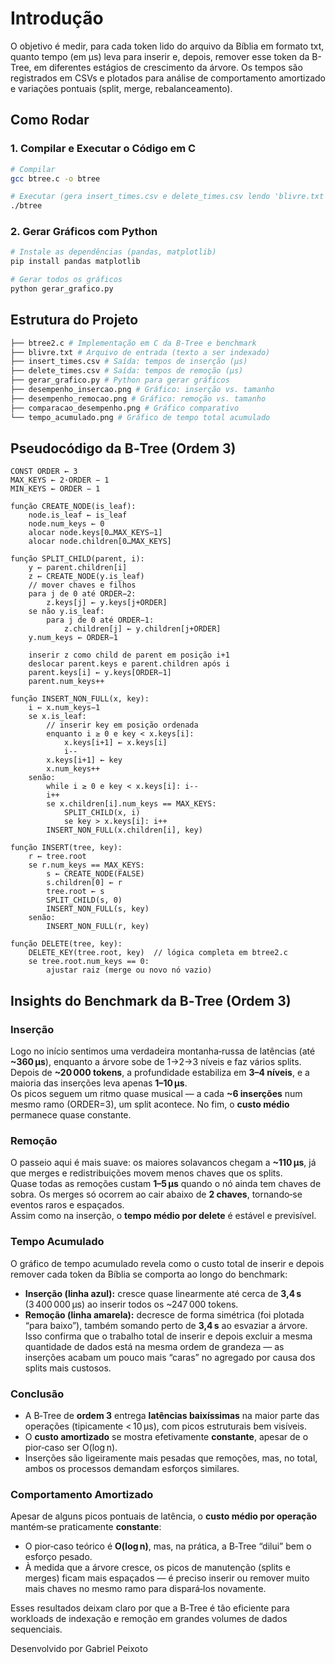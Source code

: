 # Introdução

O objetivo é medir, para cada token lido do arquivo da Bíblia em formato txt, quanto tempo (em μs) leva para inserir e, depois, remover esse token da B-Tree, em diferentes estágios de crescimento da árvore. Os tempos são registrados em CSVs e plotados para análise de comportamento amortizado e variações pontuais (split, merge, rebalanceamento).

## Como Rodar

### 1. Compilar e Executar o Código em C

```bash
# Compilar
gcc btree.c -o btree

# Executar (gera insert_times.csv e delete_times.csv lendo 'blivre.txt')
./btree
```
### 2. Gerar Gráficos com Python

```bash
# Instale as dependências (pandas, matplotlib)
pip install pandas matplotlib

# Gerar todos os gráficos
python gerar_grafico.py
```
## Estrutura do Projeto

```bash
├── btree2.c # Implementação em C da B‑Tree e benchmark
├── blivre.txt # Arquivo de entrada (texto a ser indexado)
├── insert_times.csv # Saída: tempos de inserção (μs)
├── delete_times.csv # Saída: tempos de remoção (μs)
├── gerar_grafico.py # Python para gerar gráficos
├── desempenho_insercao.png # Gráfico: inserção vs. tamanho
├── desempenho_remocao.png # Gráfico: remoção vs. tamanho
├── comparacao_desempenho.png # Gráfico comparativo
└── tempo_acumulado.png # Gráfico de tempo total acumulado
```

## Pseudocódigo da B‑Tree (Ordem 3)

```text
CONST ORDER ← 3
MAX_KEYS ← 2·ORDER − 1
MIN_KEYS ← ORDER − 1

função CREATE_NODE(is_leaf):
    node.is_leaf ← is_leaf
    node.num_keys ← 0
    alocar node.keys[0…MAX_KEYS−1]
    alocar node.children[0…MAX_KEYS]

função SPLIT_CHILD(parent, i):
    y ← parent.children[i]
    z ← CREATE_NODE(y.is_leaf)
    // mover chaves e filhos
    para j de 0 até ORDER−2:
        z.keys[j] ← y.keys[j+ORDER]
    se não y.is_leaf:
        para j de 0 até ORDER−1:
            z.children[j] ← y.children[j+ORDER]
    y.num_keys ← ORDER−1

    inserir z como child de parent em posição i+1
    deslocar parent.keys e parent.children após i
    parent.keys[i] ← y.keys[ORDER−1]
    parent.num_keys++

função INSERT_NON_FULL(x, key):
    i ← x.num_keys−1
    se x.is_leaf:
        // inserir key em posição ordenada
        enquanto i ≥ 0 e key < x.keys[i]:
            x.keys[i+1] ← x.keys[i]
            i--
        x.keys[i+1] ← key
        x.num_keys++
    senão:
        while i ≥ 0 e key < x.keys[i]: i--
        i++
        se x.children[i].num_keys == MAX_KEYS:
            SPLIT_CHILD(x, i)
            se key > x.keys[i]: i++
        INSERT_NON_FULL(x.children[i], key)

função INSERT(tree, key):
    r ← tree.root
    se r.num_keys == MAX_KEYS:
        s ← CREATE_NODE(FALSE)
        s.children[0] ← r
        tree.root ← s
        SPLIT_CHILD(s, 0)
        INSERT_NON_FULL(s, key)
    senão:
        INSERT_NON_FULL(r, key)

função DELETE(tree, key):
    DELETE_KEY(tree.root, key)  // lógica completa em btree2.c
    se tree.root.num_keys == 0:
        ajustar raiz (merge ou novo nó vazio)
```

## Insights do Benchmark da B‑Tree (Ordem 3)

### Inserção  
Logo no início sentimos uma verdadeira montanha‑russa de latências (até **~360 μs**), enquanto a árvore sobe de 1→2→3 níveis e faz vários splits.  
Depois de **~20 000 tokens**, a profundidade estabiliza em **3–4 níveis**, e a maioria das inserções leva apenas **1–10 μs**.  
Os picos seguem um ritmo quase musical — a cada **~6 inserções** num mesmo ramo (ORDER=3), um split acontece. No fim, o **custo médio** permanece quase constante.

### Remoção  
O passeio aqui é mais suave: os maiores solavancos chegam a **~110 μs**, já que merges e redistribuições movem menos chaves que os splits.  
Quase todas as remoções custam **1–5 μs** quando o nó ainda tem chaves de sobra. Os merges só ocorrem ao cair abaixo de **2 chaves**, tornando‑se eventos raros e espaçados.  
Assim como na inserção, o **tempo médio por delete** é estável e previsível.

### Tempo Acumulado  
O gráfico de tempo acumulado revela como o custo total de inserir e depois remover cada token da Bíblia se comporta ao longo do benchmark:

- **Inserção (linha azul):** cresce quase linearmente até cerca de **3,4 s** (3 400 000 μs) ao inserir todos os ~247 000 tokens.  
- **Remoção (linha amarela):** decresce de forma simétrica (foi plotada “para baixo”), também somando perto de **3,4 s** ao esvaziar a árvore.  
Isso confirma que o trabalho total de inserir e depois excluir a mesma quantidade de dados está na mesma ordem de grandeza — as inserções acabam um pouco mais “caras” no agregado por causa dos splits mais custosos.

### Conclusão  
- A B‑Tree de **ordem 3** entrega **latências baixíssimas** na maior parte das operações (tipicamente < 10 μs), com picos estruturais bem visíveis.  
- O **custo amortizado** se mostra efetivamente **constante**, apesar de o pior‑caso ser O(log n).  
- Inserções são ligeiramente mais pesadas que remoções, mas, no total, ambos os processos demandam esforços similares.  

### Comportamento Amortizado  
Apesar de alguns picos pontuais de latência, o **custo médio por operação** mantém‑se praticamente **constante**:

- O pior‑caso teórico é **O(log n)**, mas, na prática, a B‑Tree “dilui” bem o esforço pesado.  
- À medida que a árvore cresce, os picos de manutenção (splits e merges) ficam mais espaçados — é preciso inserir ou remover muito mais chaves no mesmo ramo para dispará‑los novamente.

Esses resultados deixam claro por que a B‑Tree é tão eficiente para workloads de indexação e remoção em grandes volumes de dados sequenciais. 

Desenvolvido por Gabriel Peixoto 
